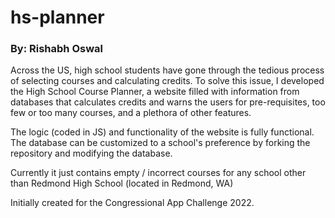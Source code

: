 # hs-planner
### By: Rishabh Oswal

Across the US, high school students have gone through the tedious process of selecting courses and calculating credits. To solve this issue, I developed the High School Course Planner, a website filled with information from databases that calculates credits and warns the users for pre-requisites, too few or too many courses, and a plethora of other features.

The logic (coded in JS) and functionality of the website is fully functional. The database can be customized to a school's preference by forking the repository and modifying the database.

Currently it just contains empty / incorrect courses for any school other than Redmond High School (located in Redmond, WA)

Initially created for the Congressional App Challenge 2022.
